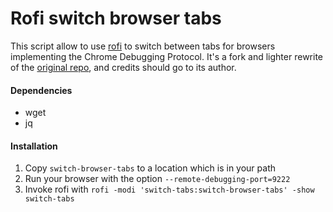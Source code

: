 Rofi switch browser tabs
===================

This script allow to use [rofi] to switch between tabs for browsers implementing the Chrome Debugging Protocol. It's a fork and lighter rewrite of the [original repo], and credits should go to its author.

#### Dependencies
- wget
- jq

#### Installation
1. Copy `switch-browser-tabs` to a location which is in your path
2. Run your browser with the option `--remote-debugging-port=9222`
3. Invoke rofi with `rofi -modi 'switch-tabs:switch-browser-tabs' -show switch-tabs`

[rofi]: https://github.com/davatorium/rofi
[original repo]: https://github.com/kevinmorio/rofi-switch-browser-tabs
